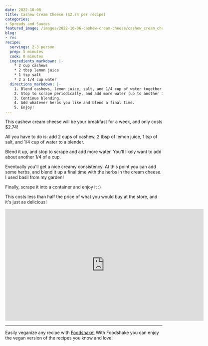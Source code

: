 ```yaml
---
date: 2022-10-06
title: Cashew Cream Cheese ($2.74 per recipe)
categories:
- Spreads and Sauces
featured_image: /images/2022-10-06-cashew-cream-cheese/cashew_cream_cheese.png
blog:
- Yes
recipe:
  servings: 2-3 person
  prep: 5 minutes
  cook: 0 minutes
  ingredients_markdown: |-
    * 2 cup cashews
    * 2 tbsp lemon juice
    * 1 tsp salt
    * 2 x 1/4 cup water
  directions_markdown: |-
    1. Blend cashews, lemon juice, salt, and 1/4 cup of water together in a high speed blender.
    2. Stop to scrape periodically, and add more water (up to another 1/4 cup in total).
    3. Continue blending.
    4. Add whatever herbs you like and blend a final time.
    5. Enjoy!
---
```



This cashew cream cheese will be your breakfast for a week, and only costs $2.74!

All you have to do is: add 2 cups of cashew, 2 tbsp of lemon juice, 1 tsp of salt, and 1/4 cup of water to a blender.

Blend it up, and stop to scrape and add more water. You'll likely want to add about another 1/4 of a cup.

Eventually you'll get a nice creamy consistency. At this point you can add some herbs, and blend it up a final time with the herbs in the cream cheese. I used basil from my garden!

Finally, scrape it into a container and enjoy it :)

This costs less than half the price of what you would buy at the store, and it's just as delicious!

<p align="center">
<iframe width="636" height="358" src="https://www.youtube.com/embed/HvcDDdYi2tQ" title="YouTube video player" frameborder="0" allow="accelerometer; autoplay; clipboard-write; encrypted-media; gyroscope; picture-in-picture" allowfullscreen></iframe>
</p>

---
Easily veganize any recipe with <a href='https://foodshakeapp.com/'>Foodshake!</a> With Foodshake you can enjoy the vegan version of the recipes you know and love!
